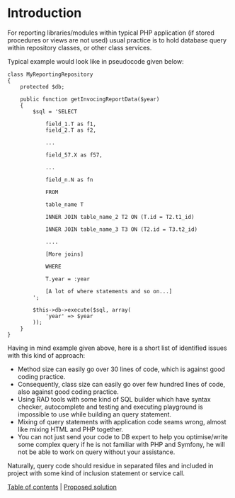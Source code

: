 # Introduction

For reporting libraries/modules within typical PHP application 
(if stored procedures or views are not used) usual 
practice is to hold database query within repository classes, or other class
services.

Typical example would look like in pseudocode given below:

    class MyReportingRepository 
    {
        protected $db;
    
        public function getInvocingReportData($year)
        {
            $sql = 'SELECT 
                
                field_1.T as f1,
                field_2.T as f2,
                
                ...
                
                field_57.X as f57,
                
                ...
                
                field_n.N as fn
                
                FROM 
                
                table_name T
                
                INNER JOIN table_name_2 T2 ON (T.id = T2.t1_id)
                
                INNER JOIN table_name_3 T3 ON (T2.id = T3.t2_id)
                
                ....
                
                [More joins]
                
                WHERE
                
                T.year = :year
                
                [A lot of where statements and so on...]                                           
            ';
            
            $this->db->execute($sql, array( 
                'year' => $year 
            ));            
        }
    }


Having in mind example given above, here is a short list of identified 
issues with this kind of approach:

- Method size can easily go over 30 lines of code, which is against good
coding practice.
- Consequently, class size can easily go over few hundred lines of code, 
also against good coding practice.
- Using RAD tools with some kind of SQL builder which have syntax checker,
autocomplete and testing and executing playground is impossible to use while
building an query statement.
- Mixing of query statements with application code seams wrong, almost like
mixing HTML and PHP together. 
- You can not just send your code to DB expert to help you optimise/write
some complex query if he is not familiar with PHP and Symfony, he will not
be able to work on query without your assistance. 

Naturally, query code should residue in separated files and included in
project with some kind of inclusion statement or service call.

[Table of contents](index.md) | [Proposed solution](proposed-solution.md)